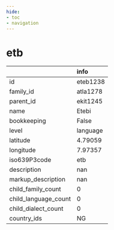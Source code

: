```yaml
---
hide:
- toc
- navigation
---
```

# etb
|                      | info     |
|:---------------------|:---------|
| id                   | eteb1238 |
| family_id            | atla1278 |
| parent_id            | ekit1245 |
| name                 | Etebi    |
| bookkeeping          | False    |
| level                | language |
| latitude             | 4.79059  |
| longitude            | 7.97357  |
| iso639P3code         | etb      |
| description          | nan      |
| markup_description   | nan      |
| child_family_count   | 0        |
| child_language_count | 0        |
| child_dialect_count  | 0        |
| country_ids          | NG       |